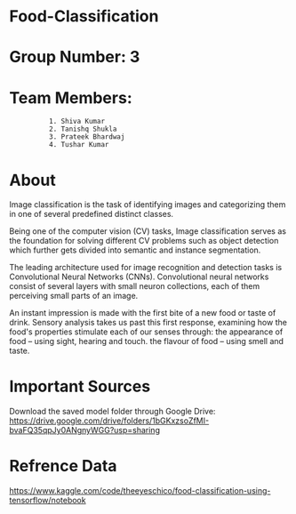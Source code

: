 # Food-Classification

# Group Number: 3

# Team Members: 
              1. Shiva Kumar
              2. Tanishq Shukla
              3. Prateek Bhardwaj
              4. Tushar Kumar


# About

Image classification is the task of identifying images and categorizing them in one of several predefined distinct classes.

Being one of the computer vision (CV) tasks, Image classification serves as the foundation for solving different CV problems such as object detection which further gets divided into semantic and instance segmentation.

The leading architecture used for image recognition and detection tasks is Convolutional Neural Networks (CNNs). Convolutional neural networks consist of several layers with small neuron collections, each of them perceiving small parts of an image.

An instant impression is made with the first bite of a new food or taste of drink. Sensory analysis takes us past this first response, examining how the food's properties stimulate each of our senses through: the appearance of food – using sight, hearing and touch. the flavour of food – using smell and taste.

# Important Sources

Download the saved model folder through Google Drive: https://drive.google.com/drive/folders/1bGKxzsoZfMI-bvaFQ35qpJy0ANgnyWGG?usp=sharing

# Refrence Data
https://www.kaggle.com/code/theeyeschico/food-classification-using-tensorflow/notebook
